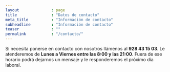```yaml
---
layout              : page
title               : "Datos de contacto"
meta_title          : "Información de contacto"
subheadline         : "Información de contacto"
teaser              : ""
permalink           : "/contacto/"
---
```

Si necesita ponerse en contacto con nosotros llámenos al **928 43 15 03**.
Le atenderemos de **Lunes a Viernes entre las 8:00 y las 21:00**. Fuera de ese horario podrá dejarnos un mensaje y le responderemos el próximo día laboral.